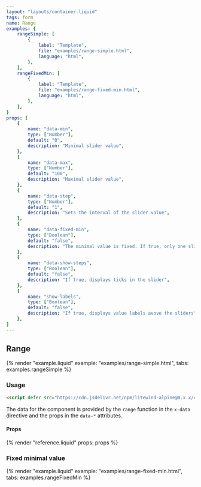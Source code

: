 ```yaml
---
layout: "layouts/container.liquid"
tags: form
name: Range
examples: {
    rangeSimple: [
        {
            label: "Template",
            file: "examples/range-simple.html",
            language: "html",
        },
    ],
    rangeFixedMin: [
        {
            label: "Template",
            file: "examples/range-fixed-min.html",
            language: "html",
        },
    ],
}
props: [
    {
        name: "data-min",
        type: ["Number"],
        default: "0",
        description: "Minimal slider value",
    },
    {
        name: "data-max",
        type: ["Number"],
        default: "100",
        description: "Maximal slider value",
    },
    {
        name: "data-step",
        type: ["Number"],
        default: "1",
        description: "Sets the interval of the slider value",
    },
    {
        name: "data-fixed-min",
        type: ["Boolean"],
        default: "false",
        description: "The minimal value is fixed. If true, only one slider for max value is used",
    },
    {
        name: "data-show-steps",
        type: ["Boolean"],
        default: "false",
        description: "If true, displays ticks in the slider",
    },
    {
        name: "show-labels",
        type: ["Boolean"],
        default: "false",
        description: "If true, displays value labels avove the sliders",
    },
]
---
```

## Range

{% render "example.liquid" example: "examples/range-simple.html", tabs: examples.rangeSimple  %}

### Usage

```html
<script defer src="https://cdn.jsdelivr.net/npm/litewind-alpine@0.x.x/components/range/dist/cdn.min.js"></script>
```

The data for the component is provided by the `range` function in the `x-data` directive and the props in the `data-*` attributes.

#### Props

{% render "reference.liquid" props: props %}

### Fixed minimal value

{% render "example.liquid" example: "examples/range-fixed-min.html", tabs: examples.rangeFixedMin  %}
